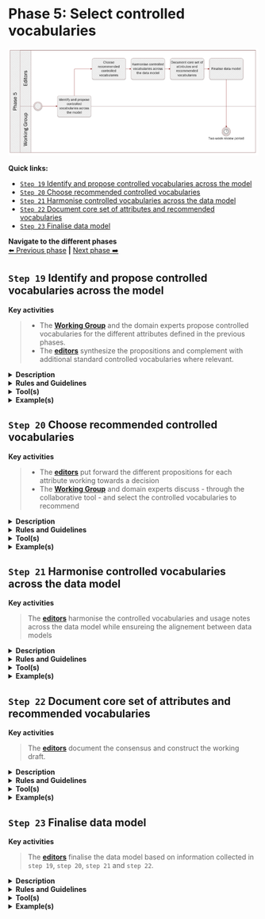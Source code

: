 # Phase 5: Select controlled vocabularies
![Process_Phase 5](img/methodology_phase5.PNG)

**Quick links:**
- [`Step 19` Identify and propose controlled vocabularies across the model]()
- [`Step 20` Choose recommended controlled vocabularies]()
- [`Step 21` Harmonise controlled vocabularies across the data model]()
- [`Step 22` Document core set of attributes and recommended vocabularies]()
- [`Step 23` Finalise data model]()

**Navigate to the different phases**\
[:arrow_left: Previous phase](phase4.md) **|**
[Next phase :arrow_right:](phase6.md)

## `Step 19` Identify and propose controlled vocabularies across the model 
**Key activities**
> * The [<b>Working Group</b>](../stakeholders#working-group) and the domain experts propose controlled vocabularies for the different attributes defined in the previous phases. 
> * The [<b>editors</b>](../stakeholders#editors) synthesize the propositions and complement with additional standard controlled vocabularies where relevant.  

<details>
  <summary><b>Description</b></summary>
  
  Once a core set of common attributes has been agreed upon and that the [draft data model](../methodology/phase4.md#step-18--update-draft-data-model) is stable, the set of controlled vocabularies for those attributes need to analysed. The editors create a table with the common attributes along one dimension and the local implementation along the other dimension, placing the controlled vocabularies suggested in the cells. Along with the controlled vocabularies, the Working Group is tasked to propose usage notes for all the attributes agreed upon. 
  
</details>

<details>
  <summary><b>Rules and Guidelines</b></summary>
</details>

<details>
  <summary><b>Tool(s)</b></summary>
  
  * [Core Person Vocabulary (ISA)](https://joinup.ec.europa.eu/release/core-person-vocabulary/100)
  * [Core Business Vocabulary (ISA)](https://joinup.ec.europa.eu/release/core-business-vocabulary/100)
  * [Core Location Vocabulary (ISA)](https://joinup.ec.europa.eu/release/core-location-vocabulary/100)
  * [Core Criterion and Core Evidence (ISA)](https://joinup.ec.europa.eu/release/core-criterion-and-core-evidence-vocabulary-v100)
  * [Core Public Organisation (ISA)](https://joinup.ec.europa.eu/release/core-public-organisation-vocabulary-v100)
  
</details>

<details>
  <summary><b>Example(s)</b></summary>

```
  TBD
  ```
</details>

## `Step 20` Choose recommended controlled vocabularies
**Key activities**
> * The [<b>editors</b>](../stakeholders#editors) put forward the different propositions for each attribute working towards a decision
> * The [<b>Working Group</b>](../stakeholders#working-group) and domain experts discuss - through the collaborative tool - and select the controlled vocabularies to recommend 

<details>
  <summary><b>Description</b></summary>
  
  Based on the table of controlled vocabularies, the Working Group discusses which controlled vocabularies are the most appropriate to be recommended as well as the soundness of the proposed usage notes. This may be based on the status of particular vocabularies (e.g. if they are based on an international standard) or on their usage across multiple implementations. 
  
  In the case of divergent views, a live discussion may be organised by the editors and moderators to agree on the most controversial proposed solutions
</details>

<details>
  <summary><b>Rules and Guidelines</b></summary>
</details>

<details>
  <summary><b>Tool(s)</b></summary>
  <i>There are no specific tools for this step.</i>
</details>

<details>
  <summary><b>Example(s)</b></summary>

```
  TBD
  ```
</details>

## `Step 21` Harmonise controlled vocabularies across the data model

**Key activities**
> The [<b>editors</b>](../stakeholders#editors) harmonise the controlled vocabularies and usage notes across the data model while ensureing the alignement between data models

<details>
  <summary><b>Description</b></summary>
  
  The editors consider all controled vocabularies and usage notes across the data model, check their consistency and identify any overlaps or gaps. Editors may propose changes to the recommendations, for example if different controlled vocabularies have been recommended for identical or similar attributes. Editors may also propose slight changes to the usage notes, for example to harmonise the writing style across the model or solve inconsistencies.

</details>

<details>
  <summary><b>Rules and Guidelines</b></summary>
</details>

<details>
  <summary><b>Tool(s)</b></summary>
  <i>There are no specific tools for this step.</i>
</details>

<details>
  <summary><b>Example(s)</b></summary>

```
  TBD
  ```
</details>

## `Step 22` Document core set of attributes and recommended vocabularies

**Key activities**
> The [<b>editors</b>](../stakeholders#editors) document the consensus and construct the working draft. 

<details>
  <summary><b>Description</b></summary>
  
  On the basis of discussions in `phase 4` and `phase 5`, the editors will document the decisions and prepare to update the draft data model.   
</details>

<details>
  <summary><b>Rules and Guidelines</b></summary>
</details>

<details>
  <summary><b>Tool(s)</b></summary>
  <i>There are no specific tools for this step.</i>
</details>

<details>
  <summary><b>Example(s)</b></summary>

```
  TBD
  ```
</details>

## `Step 23` Finalise data model

**Key activities**
> The [<b>editors</b>](../stakeholders#editors) finalise the data model based on information collected in `step 19`, `step 20`, `step 21` and `step 22`. 
<details>
  <summary><b>Description</b></summary>
    The draft data model expressed as an UML diagram with textual description (i.e. tables) of the entities, attributes, relationships, definitions, cardinalities, controlled vocabularies and usage notes is finalised. The editor constructs the final version of the data model based on the changes that have been agreed upon and derived from the previous four steps. Additionaly, the model is prepared for review. 

</details>

<details>
  <summary><b>Rules and Guidelines</b></summary>
</details>

<details>
  <summary><b>Tool(s)</b></summary>
  <i>There are no specific tools for this step.</i>
</details>

<details>
  <summary><b>Example(s)</b></summary>

```
  TBD
  ```
</details>
